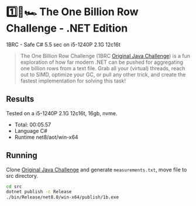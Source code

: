 # 1️⃣🐝🏎️ The One Billion Row Challenge - .NET Edition

1BRC - Safe C# 5.5 sec on i5-1240P 2.1G 12c16t

> The One Billion Row Challenge (1BRC [Original Java Challenge](https://github.com/gunnarmorling/1brc)) is a fun exploration of how far modern .NET can be pushed for aggregating one billion rows from a text file.
> Grab all your (virtual) threads, reach out to SIMD, optimize your GC, or pull any other trick, and create the fastest implementation for solving this task!

## Results

Tested on a i5-1240P 2.1G 12c16t, 16gb, nvme.

* Total: 00:05.57
* Language C#
* Runtime net8/aot/win-x64

## Running

Clone [Original Java Challenge](https://github.com/gunnarmorling/1brc) and generate `measurements.txt`, move file to src directory.

```bash
cd src
dotnet publish -c Release
./bin/Release/net8.0/win-x64/publish/1b.exe
```
